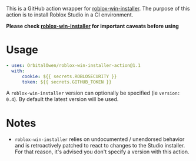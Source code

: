 This is a GitHub action wrapper for [roblox-win-installer](https://github.com/OrbitalOwen/roblox-win-installer). The purpose of this action is to install Roblox Studio in a CI environment.

**Please check [roblox-win-installer](https://github.com/OrbitalOwen/roblox-win-installer) for important caveats before using**

# Usage

```yml
- uses: OrbitalOwen/roblox-win-installer-action@1.1
  with:
      cookie: ${{ secrets.ROBLOSECURITY }}
      token: ${{ secrets.GITHUB_TOKEN }}
```

A `roblox-win-installer` version can optionally be specified (ie `version: 0.4`). By default the latest version will be used.

# Notes

-   `roblox-win-installer` relies on undocumented / unendorsed behavior and is retroactively patched to react to changes to the Studio installer. For that reason, it's advised you don't specify a version with this action.
